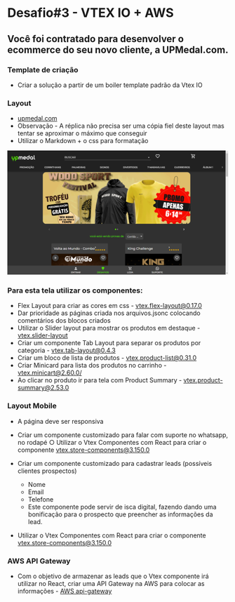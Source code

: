 # Desafio#3 - VTEX IO + AWS

## Você foi contratado para desenvolver o ecommerce do seu novo cliente, a UPMedal.com.

### Template de criação

- Criar a solução a partir de um boiler template padrão da Vtex IO

### Layout

- [upmedal.com](https://www.upmedal.com/)
- Observação - A réplica não precisa ser uma cópia fiel deste layout mas tentar
se aproximar o máximo que conseguir
- Utilizar o Markdown + o css para formatação
<img src="./assets/main-page.png">

### Para esta tela utilizar os componentes:

- Flex Layout para criar as cores em css - [vtex.flex-layout@0.17.0](https://vtex.io/docs/components/all/vtex.flex-layout@0.17.0/)
- Dar prioridade as páginas criada nos arquivos.jsonc colocando comentários
dos blocos criados
- Utilizar o Slider layout para mostrar os produtos em destaque - [vtex.slider-layout](https://vtex.io/docs/app/vtex.slider-layout)
- Criar um componente Tab Layout para separar os produtos por categoria - [vtex.tab-layout@0.4.3](https://vtex.io/docs/components/all/vtex.tab-layout@0.4.3/)
- Criar um bloco de lista de produtos - [vtex.product-list@0.31.0](https://vtex.io/docs/app/vtex.product-list@0.31.0/)
- Criar Minicard para lista dos produtos no carrinho - [vtex.minicart@2.60.0/](https://vtex.io/docs/components/content-blocks/vtex.minicart@2.60.0/)
- Ao clicar no produto ir para tela com Product Summary - [vtex.product-summary@2.53.0](https://vtex.io/docs/components/all/vtex.product-summary@2.53.0/)
  
### Layout Mobile

- A página deve ser responsiva

- Criar um componente customizado para falar com suporte no whatsapp, no rodapé ○ Utilizar o Vtex Componentes com React para criar o componente [vtex.store-components@3.150.0](https://vtex.io/docs/components/all/vtex.store-components@3.150.0/)

- Criar um componente customizado para cadastrar leads (possíveis clientes prospectos)
  - Nome
  - Email
  - Telefone
  - Este componente pode servir de isca digital, fazendo dando uma bonificação para o prospecto que preencher as informações da lead.

- Utilizar o Vtex Componentes com React para criar o componente [vtex.store-components@3.150.0](https://vtex.io/docs/components/all/vtex.store-components@3.150.0/)

### AWS API Gateway
- Com o objetivo de armazenar as leads que o Vtex componente irá utilizar no React, criar uma API Gateway na AWS para colocar as informações - [AWS api-gateway](https://aws.amazon.com/pt/api-gateway/)
